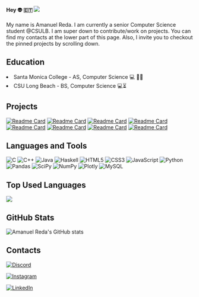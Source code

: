
**Hey 👽 :ethiopia:  ![](https://visitor-badge.laobi.icu/badge?page_id=amanuelR.amanuelR)**  <br><br>
My name is Amanuel Reda. I am currently a senior Computer Science student @CSULB. I am super down to contribute/work on projects. You can find my contacts at the lower part of this page. Also, I invite you to checkout the pinned projects by scrolling down.

<h2>Education</h2>
    <li>Santa Monica College - AS, Computer Science 💻 👨‍🎓</li>
    <li>CSU Long Beach - BS, Computer Science 💻⏳</li></P>
    
<h2>Projects</h2>

   [![Readme Card](https://github-readme-stats-sigma-five.vercel.app/api/pin/?username=amanuelR&repo=StudySpot&theme=dark)](https://github.com/amanuelR/StudySpot)
   [![Readme Card](https://github-readme-stats-sigma-five.vercel.app/api/pin/?username=amanuelR&repo=GreenView&theme=dark)](https://github.com/amanuelR/GreenView)
    [![Readme Card](https://github-readme-stats-sigma-five.vercel.app/api/pin/?username=amanuelR&repo=Relation-Scheme-Metadata-Model&theme=dark)](https://github.com/amanuelR/Relation-Scheme-Metadata-Model)
    [![Readme Card](https://github-readme-stats-sigma-five.vercel.app/api/pin/?username=amanuelR&repo=Crypto-Stop&theme=dark)]( https://github.com/amanuelR/Crypto-Stop)
     [![Readme Card](https://github-readme-stats-sigma-five.vercel.app/api/pin/?username=amanuelR&repo=SnapMusic&theme=dark)](https://github.com/amanuelR/SnapMusic)
     [![Readme Card](https://github-readme-stats-sigma-five.vercel.app/api/pin/?username=amanuelR&repo=Books_Catalog&theme=dark)](https://github.com/amanuelR/Books_Catalog)
      [![Readme Card](https://github-readme-stats-sigma-five.vercel.app/api/pin/?username=amanuelR&repo=WebBoard&theme=dark)](https://github.com/amanuelR/WebBoard)
      [![Readme Card](https://github-readme-stats-sigma-five.vercel.app/api/pin/?username=amanuelR&repo=Natural-Image-Classifier&theme=dark)](https://github.com/amanuelR/Natural-Image-Classifier)
      
<h2>Languages and Tools</h2>

![C](https://img.shields.io/badge/c-%2300599C.svg?style=for-the-badge&logo=c&logoColor=white)
![C++](https://img.shields.io/badge/c++-%2300599C.svg?style=for-the-badge&logo=c%2B%2B&logoColor=white)
![Java](https://img.shields.io/badge/java-%23ED8B00.svg?style=for-the-badge&logo=java&logoColor=white)
![Haskell](https://img.shields.io/badge/Haskell-5e5086?style=for-the-badge&logo=haskell&logoColor=white)
![HTML5](https://img.shields.io/badge/html5-%23E34F26.svg?style=for-the-badge&logo=html5&logoColor=white)
![CSS3](https://img.shields.io/badge/css3-%231572B6.svg?style=for-the-badge&logo=css3&logoColor=white)
![JavaScript](https://img.shields.io/badge/javascript-%23323330.svg?style=for-the-badge&logo=javascript&logoColor=%23F7DF1E)
![Python](https://img.shields.io/badge/python-3670A0?style=for-the-badge&logo=python&logoColor=ffdd54)
![Pandas](https://img.shields.io/badge/pandas-%23150458.svg?style=for-the-badge&logo=pandas&logoColor=white)
![SciPy](https://img.shields.io/badge/SciPy-%230C55A5.svg?style=for-the-badge&logo=scipy&logoColor=%white)
![NumPy](https://img.shields.io/badge/numpy-%23013243.svg?style=for-the-badge&logo=numpy&logoColor=white)
![Plotly](https://img.shields.io/badge/Plotly-%233F4F75.svg?style=for-the-badge&logo=plotly&logoColor=white)
![MySQL](https://img.shields.io/badge/MySQL-005C84?style=for-the-badge&logo=mysql&logoColor=white)


 <h2>Top Used Languages</h2>
 
   <img src="https://github-readme-stats-sigma-five.vercel.app/api/top-langs?username=amanuelR&layout=compact&langs_count=10&theme=dark"/>
 
<h2>GitHub Stats</h2>

![Amanuel Reda's GitHub stats](https://github-readme-stats-sigma-five.vercel.app/api?username=amanuelR&show_icons=true&theme=dark)

<h2>Contacts</h2>

<a target = "_blank" href ="https://discordapp.com/users/skippppy#3558">![Discord](https://img.shields.io/badge/%3CServer%3E-%237289DA.svg?style=for-the-badge&logo=discord&logoColor=white)</a>

<a target = "_blank" href = "https://www.instagram.com/amunigk/">![Instagram](https://img.shields.io/badge/Instagram-%23E4405F.svg?style=for-the-badge&logo=Instagram&logoColor=white)</a>

<a target = "_blank" href = "https://www.linkedin.com/in/amanuel-reda/">![LinkedIn](https://img.shields.io/badge/linkedin-%230077B5.svg?style=for-the-badge&logo=linkedin&logoColor=white)</a>

